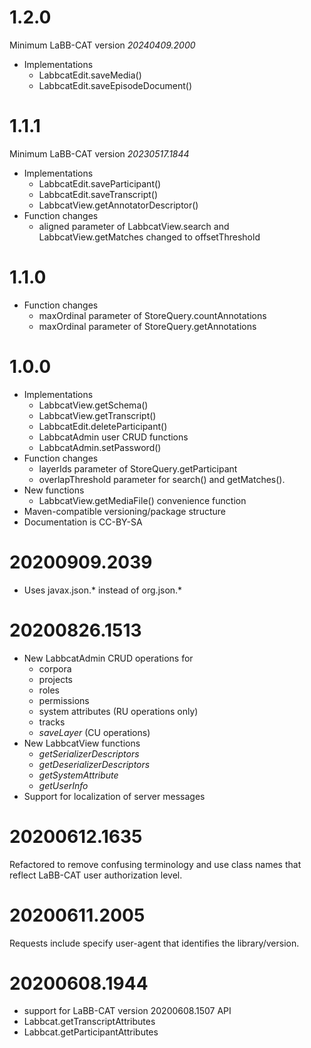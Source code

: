# 1.2.0

Minimum LaBB-CAT version *20240409.2000*

- Implementations
  + LabbcatEdit.saveMedia()
  + LabbcatEdit.saveEpisodeDocument()

# 1.1.1

Minimum LaBB-CAT version *20230517.1844*

- Implementations
  + LabbcatEdit.saveParticipant()
  + LabbcatEdit.saveTranscript()
  + LabbcatView.getAnnotatorDescriptor()
- Function changes
  + aligned parameter of LabbcatView.search and LabbcatView.getMatches changed to offsetThreshold

# 1.1.0

- Function changes
  + maxOrdinal parameter of StoreQuery.countAnnotations
  + maxOrdinal parameter of StoreQuery.getAnnotations

# 1.0.0

- Implementations
  + LabbcatView.getSchema()
  + LabbcatView.getTranscript()
  + LabbcatEdit.deleteParticipant()
  + LabbcatAdmin user CRUD functions
  + LabbcatAdmin.setPassword()
- Function changes
  + layerIds parameter of StoreQuery.getParticipant
  + overlapThreshold parameter for search() and getMatches().
- New functions
  + LabbcatView.getMediaFile() convenience function
- Maven-compatible versioning/package structure
- Documentation is CC-BY-SA

# 20200909.2039

- Uses javax.json.* instead of org.json.*

# 20200826.1513

- New LabbcatAdmin CRUD operations for
  + corpora
  + projects
  + roles
  + permissions
  + system attributes (RU operations only)
  + tracks
  + *saveLayer* (CU operations)
- New LabbcatView functions
  + *getSerializerDescriptors*
  + *getDeserializerDescriptors*
  + *getSystemAttribute*
  + *getUserInfo*
- Support for localization of server messages

# 20200612.1635

Refactored to remove confusing terminology and use class names that reflect LaBB-CAT user
authorization level.

# 20200611.2005

Requests include specify user-agent that identifies the library/version.

# 20200608.1944

- support for LaBB-CAT version 20200608.1507 API
- Labbcat.getTranscriptAttributes
- Labbcat.getParticipantAttributes

